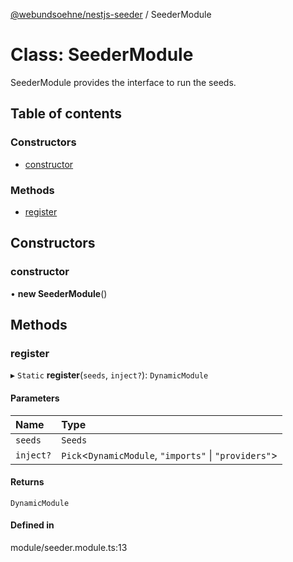 [@webundsoehne/nestjs-seeder](../README.md) / SeederModule

# Class: SeederModule

SeederModule provides the interface to run the seeds.

## Table of contents

### Constructors

- [constructor](SeederModule.md#constructor)

### Methods

- [register](SeederModule.md#register)

## Constructors

### constructor

• **new SeederModule**()

## Methods

### register

▸ `Static` **register**(`seeds`, `inject?`): `DynamicModule`

#### Parameters

| Name | Type |
| :------ | :------ |
| `seeds` | `Seeds` |
| `inject?` | `Pick`<`DynamicModule`, ``"imports"`` \| ``"providers"``\> |

#### Returns

`DynamicModule`

#### Defined in

module/seeder.module.ts:13
